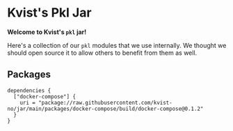 # Kvist's Pkl Jar

**Welcome to Kvist's `pkl` jar!**

Here's a collection of our `pkl` modules that we use internally. We thought we should open source it to allow others
to benefit from them as well.

## Packages

```pkl
dependencies {
  ["docker-compose"] {
    uri = "package://raw.githubusercontent.com/kvist-no/jar/main/packages/docker-compose/build/docker-compose@0.1.2"
  }
}
```